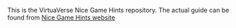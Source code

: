 This is the VirtuaVerse Nice Game Hints repository. The actual guide can be found from [Nice Game Hints website](http://www.nicegamehints.com)
